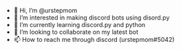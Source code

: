 - 👋 Hi, I’m @urstepmom
- 👀 I’m interested in making discord bots using disord.py
- 🌱 I’m currently learning discord.py and python
- 💞️ I’m looking to collaborate on my latest bot
- 📫 How to reach me through discord (urstepmom#5042)
